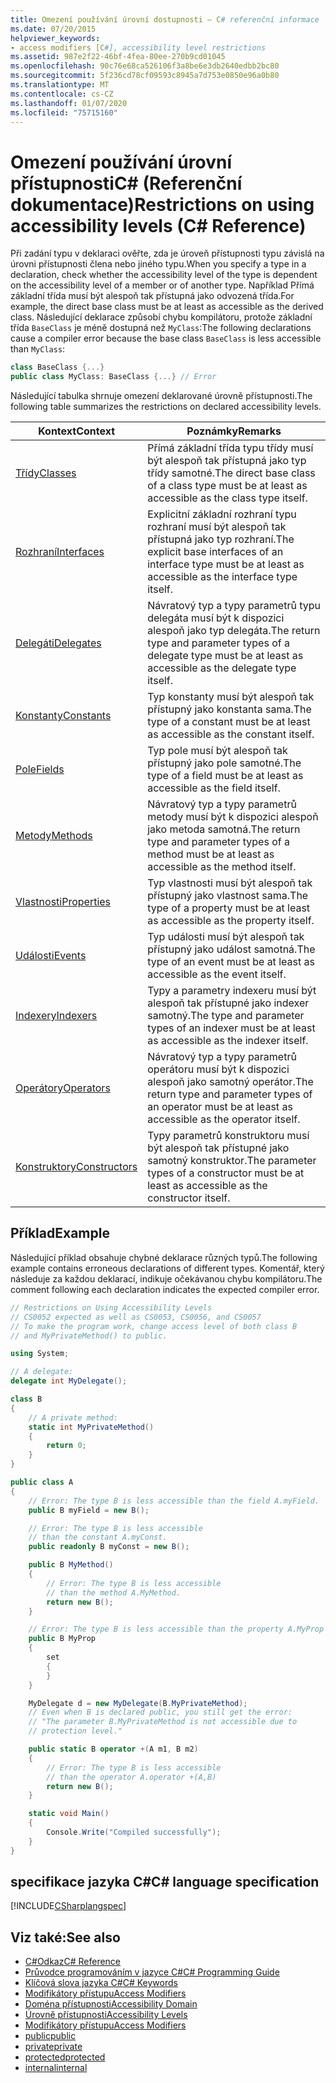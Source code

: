 ```yaml
---
title: Omezení používání úrovní dostupnosti – C# referenční informace
ms.date: 07/20/2015
helpviewer_keywords:
- access modifiers [C#], accessibility level restrictions
ms.assetid: 987e2f22-46bf-4fea-80ee-270b9cd01045
ms.openlocfilehash: 90c76e68ca526106f3a8be6e3db2640edbb2bc80
ms.sourcegitcommit: 5f236cd78cf09593c8945a7d753e0850e96a0b80
ms.translationtype: MT
ms.contentlocale: cs-CZ
ms.lasthandoff: 01/07/2020
ms.locfileid: "75715160"
---
```

# <a name="restrictions-on-using-accessibility-levels-c-reference"></a><span data-ttu-id="fbe51-102">Omezení používání úrovní přístupnostiC# (Referenční dokumentace)</span><span class="sxs-lookup"><span data-stu-id="fbe51-102">Restrictions on using accessibility levels (C# Reference)</span></span>

<span data-ttu-id="fbe51-103">Při zadání typu v deklaraci ověřte, zda je úroveň přístupnosti typu závislá na úrovni přístupnosti člena nebo jiného typu.</span><span class="sxs-lookup"><span data-stu-id="fbe51-103">When you specify a type in a declaration, check whether the accessibility level of the type is dependent on the accessibility level of a member or of another type.</span></span> <span data-ttu-id="fbe51-104">Například Přímá základní třída musí být alespoň tak přístupná jako odvozená třída.</span><span class="sxs-lookup"><span data-stu-id="fbe51-104">For example, the direct base class must be at least as accessible as the derived class.</span></span> <span data-ttu-id="fbe51-105">Následující deklarace způsobí chybu kompilátoru, protože základní třída `BaseClass` je méně dostupná než `MyClass`:</span><span class="sxs-lookup"><span data-stu-id="fbe51-105">The following declarations cause a compiler error because the base class `BaseClass` is less accessible than `MyClass`:</span></span>

```csharp
class BaseClass {...}
public class MyClass: BaseClass {...} // Error
```

<span data-ttu-id="fbe51-106">Následující tabulka shrnuje omezení deklarované úrovně přístupnosti.</span><span class="sxs-lookup"><span data-stu-id="fbe51-106">The following table summarizes the restrictions on declared accessibility levels.</span></span>

|<span data-ttu-id="fbe51-107">Kontext</span><span class="sxs-lookup"><span data-stu-id="fbe51-107">Context</span></span>|<span data-ttu-id="fbe51-108">Poznámky</span><span class="sxs-lookup"><span data-stu-id="fbe51-108">Remarks</span></span>|
|-------------|-------------|
|[<span data-ttu-id="fbe51-109">Třídy</span><span class="sxs-lookup"><span data-stu-id="fbe51-109">Classes</span></span>](../../programming-guide/classes-and-structs/classes.md)|<span data-ttu-id="fbe51-110">Přímá základní třída typu třídy musí být alespoň tak přístupná jako typ třídy samotné.</span><span class="sxs-lookup"><span data-stu-id="fbe51-110">The direct base class of a class type must be at least as accessible as the class type itself.</span></span>|
|[<span data-ttu-id="fbe51-111">Rozhraní</span><span class="sxs-lookup"><span data-stu-id="fbe51-111">Interfaces</span></span>](../../programming-guide/interfaces/index.md)|<span data-ttu-id="fbe51-112">Explicitní základní rozhraní typu rozhraní musí být alespoň tak přístupná jako typ rozhraní.</span><span class="sxs-lookup"><span data-stu-id="fbe51-112">The explicit base interfaces of an interface type must be at least as accessible as the interface type itself.</span></span>|
|[<span data-ttu-id="fbe51-113">Delegáti</span><span class="sxs-lookup"><span data-stu-id="fbe51-113">Delegates</span></span>](../../programming-guide/delegates/index.md)|<span data-ttu-id="fbe51-114">Návratový typ a typy parametrů typu delegáta musí být k dispozici alespoň jako typ delegáta.</span><span class="sxs-lookup"><span data-stu-id="fbe51-114">The return type and parameter types of a delegate type must be at least as accessible as the delegate type itself.</span></span>|
|[<span data-ttu-id="fbe51-115">Konstanty</span><span class="sxs-lookup"><span data-stu-id="fbe51-115">Constants</span></span>](../../programming-guide/classes-and-structs/constants.md)|<span data-ttu-id="fbe51-116">Typ konstanty musí být alespoň tak přístupný jako konstanta sama.</span><span class="sxs-lookup"><span data-stu-id="fbe51-116">The type of a constant must be at least as accessible as the constant itself.</span></span>|
|[<span data-ttu-id="fbe51-117">Pole</span><span class="sxs-lookup"><span data-stu-id="fbe51-117">Fields</span></span>](../../programming-guide/classes-and-structs/fields.md)|<span data-ttu-id="fbe51-118">Typ pole musí být alespoň tak přístupný jako pole samotné.</span><span class="sxs-lookup"><span data-stu-id="fbe51-118">The type of a field must be at least as accessible as the field itself.</span></span>|
|[<span data-ttu-id="fbe51-119">Metody</span><span class="sxs-lookup"><span data-stu-id="fbe51-119">Methods</span></span>](../../programming-guide/classes-and-structs/methods.md)|<span data-ttu-id="fbe51-120">Návratový typ a typy parametrů metody musí být k dispozici alespoň jako metoda samotná.</span><span class="sxs-lookup"><span data-stu-id="fbe51-120">The return type and parameter types of a method must be at least as accessible as the method itself.</span></span>|
|[<span data-ttu-id="fbe51-121">Vlastnosti</span><span class="sxs-lookup"><span data-stu-id="fbe51-121">Properties</span></span>](../../programming-guide/classes-and-structs/properties.md)|<span data-ttu-id="fbe51-122">Typ vlastnosti musí být alespoň tak přístupný jako vlastnost sama.</span><span class="sxs-lookup"><span data-stu-id="fbe51-122">The type of a property must be at least as accessible as the property itself.</span></span>|
|[<span data-ttu-id="fbe51-123">Události</span><span class="sxs-lookup"><span data-stu-id="fbe51-123">Events</span></span>](../../programming-guide/events/index.md)|<span data-ttu-id="fbe51-124">Typ události musí být alespoň tak přístupný jako událost samotná.</span><span class="sxs-lookup"><span data-stu-id="fbe51-124">The type of an event must be at least as accessible as the event itself.</span></span>|
|[<span data-ttu-id="fbe51-125">Indexery</span><span class="sxs-lookup"><span data-stu-id="fbe51-125">Indexers</span></span>](../../programming-guide/indexers/index.md)|<span data-ttu-id="fbe51-126">Typy a parametry indexeru musí být alespoň tak přístupné jako indexer samotný.</span><span class="sxs-lookup"><span data-stu-id="fbe51-126">The type and parameter types of an indexer must be at least as accessible as the indexer itself.</span></span>|
|[<span data-ttu-id="fbe51-127">Operátory</span><span class="sxs-lookup"><span data-stu-id="fbe51-127">Operators</span></span>](../operators/index.md)|<span data-ttu-id="fbe51-128">Návratový typ a typy parametrů operátoru musí být k dispozici alespoň jako samotný operátor.</span><span class="sxs-lookup"><span data-stu-id="fbe51-128">The return type and parameter types of an operator must be at least as accessible as the operator itself.</span></span>|
|[<span data-ttu-id="fbe51-129">Konstruktory</span><span class="sxs-lookup"><span data-stu-id="fbe51-129">Constructors</span></span>](../../programming-guide/classes-and-structs/constructors.md)|<span data-ttu-id="fbe51-130">Typy parametrů konstruktoru musí být alespoň tak přístupné jako samotný konstruktor.</span><span class="sxs-lookup"><span data-stu-id="fbe51-130">The parameter types of a constructor must be at least as accessible as the constructor itself.</span></span>|

## <a name="example"></a><span data-ttu-id="fbe51-131">Příklad</span><span class="sxs-lookup"><span data-stu-id="fbe51-131">Example</span></span>

<span data-ttu-id="fbe51-132">Následující příklad obsahuje chybné deklarace různých typů.</span><span class="sxs-lookup"><span data-stu-id="fbe51-132">The following example contains erroneous declarations of different types.</span></span> <span data-ttu-id="fbe51-133">Komentář, který následuje za každou deklarací, indikuje očekávanou chybu kompilátoru.</span><span class="sxs-lookup"><span data-stu-id="fbe51-133">The comment following each declaration indicates the expected compiler error.</span></span>

```csharp
// Restrictions on Using Accessibility Levels
// CS0052 expected as well as CS0053, CS0056, and CS0057
// To make the program work, change access level of both class B
// and MyPrivateMethod() to public.

using System;

// A delegate:
delegate int MyDelegate();

class B
{
    // A private method:
    static int MyPrivateMethod()
    {
        return 0;
    }
}

public class A
{
    // Error: The type B is less accessible than the field A.myField.
    public B myField = new B();

    // Error: The type B is less accessible
    // than the constant A.myConst.
    public readonly B myConst = new B();

    public B MyMethod()
    {
        // Error: The type B is less accessible 
        // than the method A.MyMethod.
        return new B();
    }

    // Error: The type B is less accessible than the property A.MyProp
    public B MyProp
    {
        set
        {
        }
    }

    MyDelegate d = new MyDelegate(B.MyPrivateMethod);
    // Even when B is declared public, you still get the error: 
    // "The parameter B.MyPrivateMethod is not accessible due to 
    // protection level."

    public static B operator +(A m1, B m2)
    {
        // Error: The type B is less accessible
        // than the operator A.operator +(A,B)
        return new B();
    }

    static void Main()
    {
        Console.Write("Compiled successfully");
    }
}
```

## <a name="c-language-specification"></a><span data-ttu-id="fbe51-134">specifikace jazyka C#</span><span class="sxs-lookup"><span data-stu-id="fbe51-134">C# language specification</span></span>

[!INCLUDE[CSharplangspec](~/includes/csharplangspec-md.md)]

## <a name="see-also"></a><span data-ttu-id="fbe51-135">Viz také:</span><span class="sxs-lookup"><span data-stu-id="fbe51-135">See also</span></span>

- [<span data-ttu-id="fbe51-136">C#Odkaz</span><span class="sxs-lookup"><span data-stu-id="fbe51-136">C# Reference</span></span>](../../language-reference/index.md)
- [<span data-ttu-id="fbe51-137">Průvodce programováním v jazyce C#</span><span class="sxs-lookup"><span data-stu-id="fbe51-137">C# Programming Guide</span></span>](../../programming-guide/index.md)
- [<span data-ttu-id="fbe51-138">Klíčová slova jazyka C#</span><span class="sxs-lookup"><span data-stu-id="fbe51-138">C# Keywords</span></span>](../../language-reference/keywords/index.md)
- [<span data-ttu-id="fbe51-139">Modifikátory přístupu</span><span class="sxs-lookup"><span data-stu-id="fbe51-139">Access Modifiers</span></span>](../../language-reference/keywords/access-modifiers.md)
- [<span data-ttu-id="fbe51-140">Doména přístupnosti</span><span class="sxs-lookup"><span data-stu-id="fbe51-140">Accessibility Domain</span></span>](../../language-reference/keywords/accessibility-domain.md)
- [<span data-ttu-id="fbe51-141">Úrovně přístupnosti</span><span class="sxs-lookup"><span data-stu-id="fbe51-141">Accessibility Levels</span></span>](../../language-reference/keywords/accessibility-levels.md)
- [<span data-ttu-id="fbe51-142">Modifikátory přístupu</span><span class="sxs-lookup"><span data-stu-id="fbe51-142">Access Modifiers</span></span>](../../programming-guide/classes-and-structs/access-modifiers.md)
- [<span data-ttu-id="fbe51-143">public</span><span class="sxs-lookup"><span data-stu-id="fbe51-143">public</span></span>](../../language-reference/keywords/public.md)
- [<span data-ttu-id="fbe51-144">private</span><span class="sxs-lookup"><span data-stu-id="fbe51-144">private</span></span>](../../language-reference/keywords/private.md)
- [<span data-ttu-id="fbe51-145">protected</span><span class="sxs-lookup"><span data-stu-id="fbe51-145">protected</span></span>](../../language-reference/keywords/protected.md)
- [<span data-ttu-id="fbe51-146">internal</span><span class="sxs-lookup"><span data-stu-id="fbe51-146">internal</span></span>](../../language-reference/keywords/internal.md)
